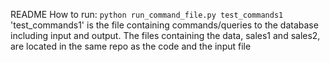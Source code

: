 README
How to run:
`python run_command_file.py test_commands1`
'test_commands1' is the file containing commands/queries to the database including input and output.
The files containing the data, sales1 and sales2, are located in the same repo as the code and the input file